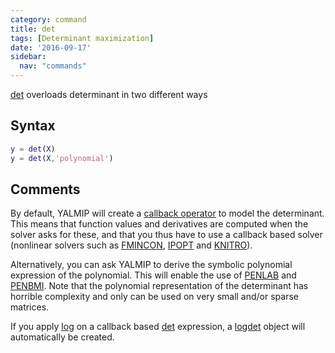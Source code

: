 ```yaml
---
category: command
title: det
tags: [Determinant maximization]
date: '2016-09-17'
sidebar:
  nav: "commands"
---
```


[det](/command/det) overloads determinant in two different ways

## Syntax

````matlab
y = det(X)
y = det(X,'polynomial')
````

## Comments

By default, YALMIP will create a [callback operator](/tutorial/nonlinearoperatorscallback) to model the determinant. This means that function values and derivatives are computed when the solver asks for these, and that you thus have to use a callback based solver (nonlinear solvers such as [FMINCON](/solver/fmincon), [IPOPT](/solver/ipopt) and [KNITRO](/solver/knitro)).

Alternatively, you can ask YALMIP to derive the symbolic polynomial expression of the polynomial. This will enable the use of [PENLAB](/solver/penlab) and [PENBMI](/solver/penbmi). Note that the polynomial representation of the determinant has horrible complexity and only can be used on very small and/or sparse matrices.

If you apply [log](/command/log) on a callback based [det](/command/det) expression, a [logdet](/command/logdet) object will automatically be created.
